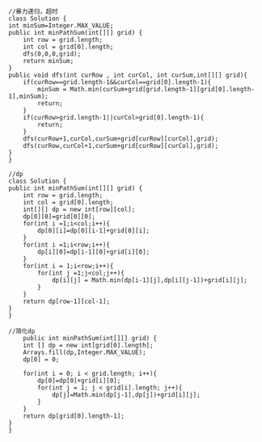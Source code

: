     //暴力递归，超时
    class Solution {
    int minSum=Integer.MAX_VALUE;
    public int minPathSum(int[][] grid) {
        int row = grid.length;
        int col = grid[0].length;
        dfs(0,0,0,grid);
        return minSum;
    }
    public void dfs(int curRow , int curCol, int curSum,int[][] grid){
        if(curRow==grid.length-1&&curCol==grid[0].length-1){
            minSum = Math.min(curSum+grid[grid.length-1][grid[0].length-1],minSum);
            return;
        }
        if(curRow>grid.length-1||curCol>grid[0].length-1){
            return;
        }
        dfs(curRow+1,curCol,curSum+grid[curRow][curCol],grid);
        dfs(curRow,curCol+1,curSum+grid[curRow][curCol],grid);
    }
    }
    
    //dp
    class Solution {
    public int minPathSum(int[][] grid) {
        int row = grid.length;
        int col = grid[0].length;
        int[][] dp = new int[row][col];
        dp[0][0]=grid[0][0];
        for(int i =1;i<col;i++){
            dp[0][i]=dp[0][i-1]+grid[0][i];
        }
        for(int i =1;i<row;i++){
            dp[i][0]=dp[i-1][0]+grid[i][0];
        }
        for(int i = 1;i<row;i++){
            for(int j =1;j<col;j++){
                dp[i][j] = Math.min(dp[i-1][j],dp[i][j-1])+grid[i][j];
            }
        }
        return dp[row-1][col-1];
    }
    }
    
    //简化dp
        public int minPathSum(int[][] grid) {
        int [] dp = new int[grid[0].length];
        Arrays.fill(dp,Integer.MAX_VALUE);
        dp[0] = 0;
        
        for(int i = 0; i < grid.length; i++){
            dp[0]=dp[0]+grid[i][0];
            for(int j = 1; j < grid[i].length; j++){
                dp[j]=Math.min(dp[j-1],dp[j])+grid[i][j];
            }
        }
        return dp[grid[0].length-1];
    }
    }
